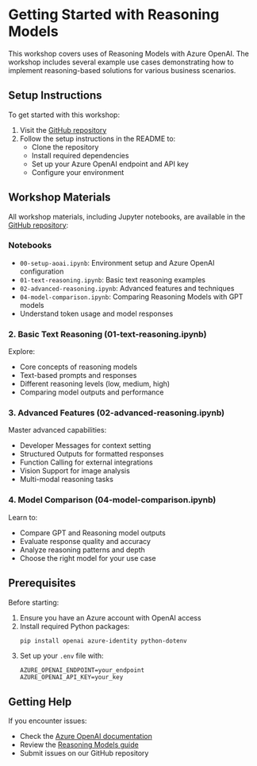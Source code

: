 # Getting Started with Reasoning Models

This workshop covers uses of Reasoning Models with Azure OpenAI. The workshop includes several example use cases demonstrating how to implement reasoning-based solutions for various business scenarios.

## Setup Instructions
To get started with this workshop:

1. Visit the [GitHub repository](https://github.com/dhangerkapil/reasoning-llms-workshop)
2. Follow the setup instructions in the README to:
   - Clone the repository
   - Install required dependencies
   - Set up your Azure OpenAI endpoint and API key
   - Configure your environment

## Workshop Materials
All workshop materials, including Jupyter notebooks, are available in the [GitHub repository](https://github.com/dhangerkapil/reasoning-llms-workshop):

### Notebooks
- `00-setup-aoai.ipynb`: Environment setup and Azure OpenAI configuration
- `01-text-reasoning.ipynb`: Basic text reasoning examples
- `02-advanced-reasoning.ipynb`: Advanced features and techniques
- `04-model-comparison.ipynb`: Comparing Reasoning Models with GPT models
- Understand token usage and model responses

### 2. Basic Text Reasoning (01-text-reasoning.ipynb)
Explore:
- Core concepts of reasoning models
- Text-based prompts and responses
- Different reasoning levels (low, medium, high)
- Comparing model outputs and performance

### 3. Advanced Features (02-advanced-reasoning.ipynb)
Master advanced capabilities:
- Developer Messages for context setting
- Structured Outputs for formatted responses
- Function Calling for external integrations
- Vision Support for image analysis
- Multi-modal reasoning tasks

### 4. Model Comparison (04-model-comparison.ipynb)
Learn to:
- Compare GPT and Reasoning model outputs
- Evaluate response quality and accuracy
- Analyze reasoning patterns and depth
- Choose the right model for your use case

## Prerequisites

Before starting:
1. Ensure you have an Azure account with OpenAI access
2. Install required Python packages:
   ```bash
   pip install openai azure-identity python-dotenv
   ```
3. Set up your `.env` file with:
   ```
   AZURE_OPENAI_ENDPOINT=your_endpoint
   AZURE_OPENAI_API_KEY=your_key
   ```

## Getting Help

If you encounter issues:
- Check the [Azure OpenAI documentation](https://learn.microsoft.com/azure/ai-services/openai/)
- Review the [Reasoning Models guide](https://learn.microsoft.com/azure/ai-services/openai/how-to/reasoning)
- Submit issues on our GitHub repository
